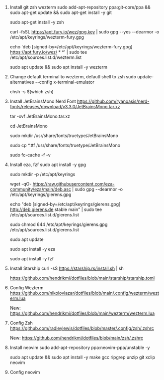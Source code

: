 1. Install git zsh wezterm
   sudo add-apt-repository ppa:git-core/ppa && sudo apt-get update && sudo apt-get install -y git
   
   sudo apt-get install -y zsh
   
   curl -fsSL https://apt.fury.io/wez/gpg.key | sudo gpg --yes --dearmor -o /etc/apt/keyrings/wezterm-fury.gpg
   
   echo 'deb [signed-by=/etc/apt/keyrings/wezterm-fury.gpg] https://apt.fury.io/wez/ * *' | sudo tee /etc/apt/sources.list.d/wezterm.list
   
   sudo apt update && sudo apt install -y wezterm
   
2. Change default terminal to wezterm, defautl shell to zsh
   sudo update-alternatives --config x-terminal-emulator
   
   chsh -s $(which zsh)
3. Install JetBrainsMono Nerd Font
   https://github.com/ryanoasis/nerd-fonts/releases/download/v3.3.0/JetBrainsMono.tar.xz
   
   tar -xvf JetBrainsMono.tar.xz
   
   cd JetBrainsMono

   sudo mkdir /usr/share/fonts/truetype/JetBrainsMono

   sudo cp *.ttf /usr/share/fonts/truetype/JetBrainsMono

   sudo fc-cache -f -v
4. Install eza, fzf
   sudo apt install -y gpg
   
   sudo mkdir -p /etc/apt/keyrings
   
   wget -qO- https://raw.githubusercontent.com/eza-community/eza/main/deb.asc | sudo gpg --dearmor -o /etc/apt/keyrings/gierens.gpg
   
   echo "deb [signed-by=/etc/apt/keyrings/gierens.gpg] http://deb.gierens.de stable main" | sudo tee /etc/apt/sources.list.d/gierens.list
   
   sudo chmod 644 /etc/apt/keyrings/gierens.gpg /etc/apt/sources.list.d/gierens.list
   
   sudo apt update
   
   sudo apt install -y eza

   sudo apt install -y fzf
5. Install Starship
   curl -sS https://starship.rs/install.sh | sh
   
   https://github.com/hendrikmi/dotfiles/blob/main/starship/starship.toml
6. Config Wezterm
   https://github.com/nikolovlazar/dotfiles/blob/main/.config/wezterm/wezterm.lua

   New: https://github.com/hendrikmi/dotfiles/blob/main/wezterm/wezterm.lua
7. Config Zsh
   https://github.com/radleylewis/dotfiles/blob/master/.config/zsh/.zshrc

   New: https://github.com/hendrikmi/dotfiles/blob/main/zsh/.zshrc
8. Install neovim
   sudo add-apt-repository ppa:neovim-ppa/unstable -y
   
   sudo apt update && sudo apt install -y make gcc ripgrep unzip git xclip neovim
9. Config neovim
   
